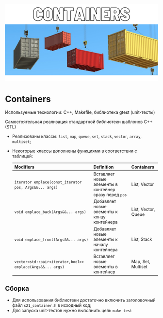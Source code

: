 

![](resources/containers.png)

# Containers

Используемые технологии: C++, Makefile, библиотека gtest (unit-тесты)

Самостоятельная реализация стандартной библиотеки шаблонов C++ (STL)

* Реализованы классы: `list`, `map`, `queue`, `set`, `stack`, `vector`, `array`, `multiset`;

* Некоторые классы дополнены функциями в соответствии с таблицей:

  | Modifiers                                                  | Definition                                             | Containers          |
  | ---------------------------------------------------------- | ------------------------------------------------------ | ------------------- |
  | `iterator emplace(const_iterator pos, Args&&... args)`     | Вставляет новые элементы в контейнер сразу перед `pos` | List, Vector        |
  | `void emplace_back(Args&&... args)`                        | Добавляет новые элементы к концу контейнера            | List, Vector, Queue |
  | `void emplace_front(Args&&... args)`                       | Добавляет новые элементы к началу контейнера           | List, Stack         |
  | `vector<std::pair<iterator,bool>> emplace(Args&&... args)` | Вставляет новые элементы в контейнер                   | Map, Set, Multiset  |

## Сборка

* Для использования библиотеки достаточно включить заголовочный файл `s21_container.h` в исходный код;
* Для запуска unit-тестов нужно выполнить цель `make test`
